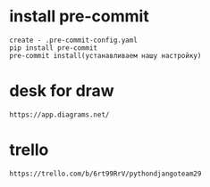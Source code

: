 # install pre-commit
    create - .pre-commit-config.yaml
    pip install pre-commit
    pre-commit install(устанавливаем нашу настройку)

# desk for draw
    https://app.diagrams.net/

# trello
    https://trello.com/b/6rt99RrV/pythondjangoteam29